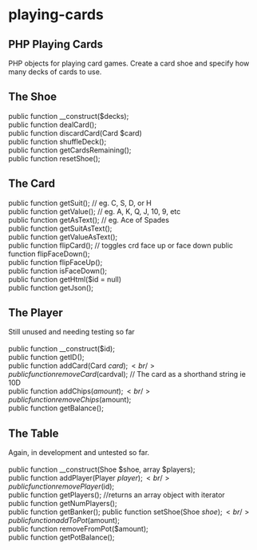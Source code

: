 playing-cards
=============

PHP Playing Cards
-----------------

PHP objects for playing card games. Create a card shoe and specify how many decks of cards to use.<br />

The Shoe
--------

public function __construct($decks);<br />
public function dealCard();<br />
public function discardCard(Card $card)<br />
public function shuffleDeck();<br />
public function getCardsRemaining();<br />
public function resetShoe();<br />

The Card
--------

public function getSuit(); // eg. C, S, D, or H <br />
public function getValue(); // eg. A, K, Q, J, 10, 9, etc<br />
public function getAsText(); // eg. Ace of Spades<br />
public function getSuitAsText();<br />
public function getValueAsText();<br />
public function flipCard(); // toggles crd face up or face down
public function flipFaceDown();<br />
public function flipFaceUp();<br />
public function isFaceDown();<br />
public function getHtml($id = null)<br />
public function getJson();<br />

The Player
----------

Still unused and needing testing so far<br />
&nbsp;<br />
public function __construct($id);<br />
public function getID();<br />
public function addCard(Card $card);<br />
public function removeCard($cardval); // The card as a shorthand string ie 10D<br />
public function addChips($amount);<br />
public function removeChips($amount);<br />
public function getBalance();<br />

The Table
---------

Again, in development and untested so far. <br />
&nbsp;<br />
public function __construct(Shoe $shoe, array $players);<br />
public function addPlayer(Player $player);<br />
public function removePlayer($id);<br />
public function getPlayers(); //returns an array object with iterator<br />
public function getNumPlayers();<br />
public function getBanker();
public function setShoe(Shoe $shoe);<br />
public function addToPot($amount);<br />
public function removeFromPot($amount);<br />
public function getPotBalance();<br />




